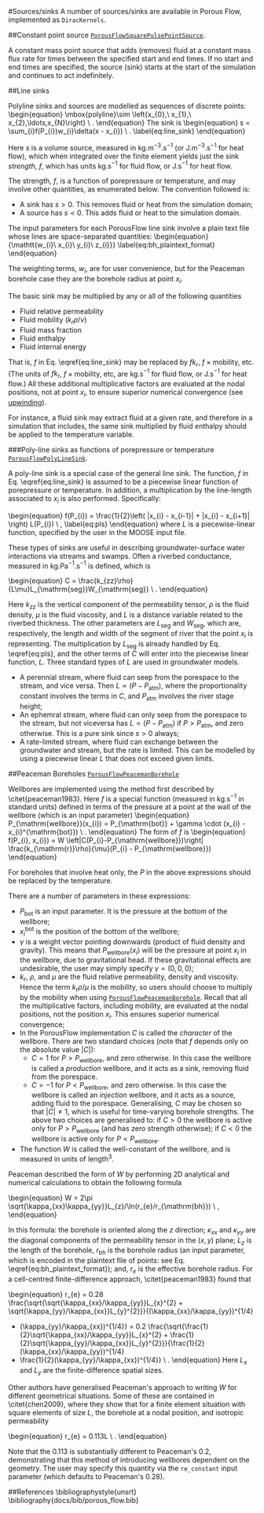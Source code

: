 #Sources/sinks
A number of sources/sinks are available in Porous Flow, implemented as `DiracKernels`.

##Constant point source
[`PorousFlowSquarePulsePointSource`](/porous_flow/PorousFlowSquarePulsePointSource.md).

A constant mass point source that adds (removes) fluid at a constant mass flux
rate for times between the specified start and end times. If no start and end
times are specified, the source (sink) starts at the start of the simulation and
continues to act indefinitely.

##Line sinks

Polyline sinks and sources are modelled as sequences of discrete points:
\begin{equation}
\mbox{polyline}\sim \left\{x_{0},\ x_{1},\ x_{2},\ldots,x_{N}\right\} \ .
\end{equation}
The sink is
\begin{equation}
s = \sum_{i}f(P_{i})w_{i}\delta(x - x_{i}) \ .
\label{eq:line_sink}
\end{equation}

Here $s$ is a volume source, measured in kg.m$^{-3}$.s$^{-1}$ (or
J.m$^{-3}$.s$^{-1}$ for heat flow), which when integrated over the finite
element yields just the sink *strength*, $f$, which has units kg.s$^{-1}$ for
fluid flow, or J.s$^{-1}$ for heat flow.

The strength, $f$, is a function of porepressure or temperature, and may involve
other quantities, as enumerated below. The convention followed is:

- A sink has $s>0$.  This removes fluid or heat from the simulation domain;
- A source has $s<0$.  This adds fluid or heat to the simulation domain.

The input parameters for each PorousFlow line sink involve a plain text
file whose lines are space-separated quantities:
\begin{equation}
{\mathtt{w_{i}\ x_{i}\ y_{i}\ z_{i}}}
\label{eq:bh_plaintext_format}
\end{equation}

The weighting terms, $w_{i}$, are for user convenience, but for the Peaceman
borehole case they are the borehole radius at point $x_{i}$.

The basic sink may be multiplied by any or all of the following quantities

- Fluid relative permeability
- Fluid mobility ($k_{r} \rho / \nu$)
- Fluid mass fraction
- Fluid enthalpy
- Fluid internal energy

That is, $f$ in Eq. \eqref{eq:line_sink} may be replaced by $fk_{r}$,
$f\times\mbox{mobility}$, etc.  (The units of $fk_{r}$,
$f\times\mbox{mobility}$, etc, are kg.s$^{-1}$ for fluid flow, or J.s$^{-1}$ for
heat flow.)  All these additional multiplicative factors are evaluated at the
nodal positions, not at point $x_{i}$, to ensure superior numerical convergence
(see [upwinding](/porous_flow/upwinding.md)).

For instance, a fluid sink may extract fluid at a given rate, and therefore in a
simulation that includes, the same sink multiplied by fluid enthalpy should be
applied to the temperature variable.

###Poly-line sinks as functions of porepressure or temperature
[`PorousFlowPolyLineSink`](/porous_flow/PorousFlowPolyLineSink.md).

A poly-line sink is a special case of the general line sink.  The function, $f$
in Eq. \eqref{eq:line_sink} is assumed to be a piecewise linear function of
porepressure or temperature.  In addition, a multiplication by the line-length
associated to $x_{i}$ is also performed.  Specifically:

\begin{equation}
f(P_{i}) = \frac{1}{2}\left( |x_{i} - x_{i-1}| + |x_{i} - x_{i+1}|
\right) L(P_{i}) \ ,
\label{eq:pls}
\end{equation}
where $L$ is a piecewise-linear function, specified by the user in the MOOSE input file.

These types of sinks are useful in describing groundwater-surface water
interactions via streams and swamps.  Often a riverbed conductance, measured in
kg.Pa$^{-1}$.s$^{-1}$ is defined, which is

\begin{equation}
C = \frac{k_{zz}\rho}{L\mu}L_{\mathrm{seg}}W_{\mathrm{seg}} \ .
\end{equation}

Here $k_{zz}$ is the vertical component of the permeability tensor, $\rho$ is
the fluid density, $\mu$ is the fluid viscosity, and $L$ is a distance variable
related to the riverbed thickness.  The other parameters are $L_{\mathrm{seg}}$
and $W_{\mathrm{seg}}$, which are, respectively, the length and width of the
segment of river that the point $x_{i}$ is representing.  The multiplication by
$L_{\mathrm{seg}}$ is already handled by Eq. \eqref{eq:pls}, and the other terms
of $C$ will enter into the piecewise linear function, $L$.  Three standard types
of $L$ are used in groundwater models.

- A perennial stream, where fluid can seep from the porespace to the stream, and vice versa.  Then $L \propto (P - P_{\mathrm{atm}})$, where the proportionality constant involves the terms in $C$, and $P_{\mathrm{atm}}$ involves the river stage height;
- An ephemral stream, where fluid can only seep from the porespace to the stream, but not viceversa has $L\propto (P-P_{\mathrm{atm}})$ if $P>P_{\mathrm{atm}}$, and zero otherwise.  This is a pure sink since $s>0$ always;
- A rate-limited stream, where fluid can exchange between the groundwater and stream, but the rate is limited.  This can be modelled by using a piecewise linear $L$ that does not exceed given limits.

##Peaceman Boreholes
[`PorousFlowPeacemanBorehole`](/porous_flow/PorousFlowPeacemanBorehole.md)

Wellbores are implemented using the method first described by \citet{peaceman1983}.  Here $f$ is a
special function (measured in kg.s$^{-1}$ in standard units) defined in terms of the pressure at a
point at the wall of the wellbore (which is an input parameter)
\begin{equation}
P_{\mathrm{wellbore}}(x_{i}) = P_{\mathrm{bot}} + \gamma \cdot (x_{i} -
x_{i}^{\mathrm{bot}}) \ .
\end{equation}
The form of $f$ is
\begin{equation}
f(P_{i}, x_{i}) =
W \left|C(P_{i}-P_{\mathrm{wellbore}})\right|
\frac{k_{\mathrm{r}}\rho}{\mu}(P_{i} - P_{\mathrm{wellbore}})
\end{equation}

For boreholes that involve heat only, the $P$ in the above expressions should be
replaced by the temperature.

There are a number of parameters in these expressions:

- $P_{\mathrm{bot}}$ is an input parameter.  It is the pressure at
  the bottom of the wellbore;
- $x_{i}^{\mathrm{bot}}$ is the position of the bottom of the wellbore;
- $\gamma$ is a weight vector pointing downwards (product of fluid density and gravity).  This means that $P_{\mathrm{wellbore}}(x_{i})$ will be the pressure at point $x_{i}$ in the wellbore, due to gravitational head.  If these gravitational effects are undesirable, the user may simply specify $\gamma = (0,0,0)$;
- $k_{\mathrm{r}}$, $\rho$, and $\mu$ are the fluid relative permeability, density and viscosity.  Hence the term $k_{\mathrm{r}}\rho/\mu$ is the mobility, so users should choose to multiply by the mobility when using [`PorousFlowPeacemanBorehole`](/porous_flow/PorousFlowPeacemanBorehole.md).  Recall that all the multiplicative factors, including mobility, are evaluated at the nodal positions, not the position $x_{i}$.  This ensures superior numerical convergence;
- In the PorousFlow implementation $C$ is called the *character* of the wellbore.   There are two standard choices (note that $f$ depends only on the absolute value $|C|$):
    - $C=1$ for $P>P_{\mathrm{wellbore}}$, and zero otherwise.  In this case the wellbore is called a *production* wellbore, and it acts as a sink, removing fluid from the porespace.
    - $C=-1$ for $P<P_{\mathrm{wellbore}}$, and zero otherwise.  In this case the wellbore is called an *injection* wellbore, and it acts as a source, adding fluid to the porespace.
Generalising, $C$ may be chosen so that $|C|\neq 1$, which is useful for
time-varying borehole strengths.  The above two choices are
generalised to: if $C>0$ the wellbore is active only for
$P>P_{\mathrm{wellbore}}$ (and has zero strength otherwise); if $C<0$
the wellbore is active only for $P<P_{\mathrm{wellbore}}$.
- The function $W$ is called the well-constant of the wellbore, and is
measured in units of length$^{3}$.

Peaceman described the form of $W$ by performing 2D analytical and numerical
calculations to obtain the following formula

\begin{equation}
W = 2\pi \sqrt{\kappa_{xx}\kappa_{yy}}L_{z}/\ln(r_{e}/r_{\mathrm{bh}})
\ ,
\end{equation}

In this formula: the borehole is oriented along the $z$ direction; $\kappa_{xx}$
and $\kappa_{yy}$ are the diagonal components of the permeability tensor in the
$(x,y)$ plane; $L_{z}$ is the length of the borehole, $r_{\mathrm{bh}}$ is the
borehole radius (an input parameter, which is encoded in the plaintext file of
points: see Eq. \eqref{eq:bh_plaintext_format}); and, $r_{e}$ is the effective
borehole radius.  For a cell-centred finite-difference approach,
\citet{peaceman1983} found that

\begin{equation}
r_{e} = 0.28 \frac{\sqrt{\sqrt{\kappa_{xx}/\kappa_{yy}}L_{x}^{2} +
    \sqrt{\kappa_{yy}/\kappa_{xx}}L_{y}^{2}}}{(\kappa_{xx}/\kappa_{yy})^{1/4}
  + (\kappa_{yy}/\kappa_{xx})^{1/4}}
= 0.2 \frac{\sqrt{\frac{1}{2}\sqrt{\kappa_{xx}/\kappa_{yy}}L_{x}^{2} +
    \frac{1}{2}\sqrt{\kappa_{yy}/\kappa_{xx}}L_{y}^{2}}}{\frac{1}{2}(\kappa_{xx}/\kappa_{yy})^{1/4}
  + \frac{1}{2}(\kappa_{yy}/\kappa_{xx})^{1/4}} \ .
\end{equation}
Here $L_{x}$ and $L_{y}$ are the finite-difference spatial sizes.

Other authors have generalised Peaceman's approach to writing $W$ for different
geometrical situations.  Some of these are contained in \citet{chen2009}, where
they show that for a finite element situation with square elements of size $L$,
the borehole at a nodal position, and isotropic permeability

\begin{equation}
r_{e} =  0.113L \ .
\end{equation}

Note that the 0.113 is substantially different to Peaceman's 0.2, demonstrating
that this method of introducing wellbores dependent on the geometry.  The user
may specify this quantity via the `re_constant` input parameter (which defaults
to Peaceman's 0.28).

##References
\bibliographystyle{unsrt}
\bibliography{docs/bib/porous_flow.bib}
